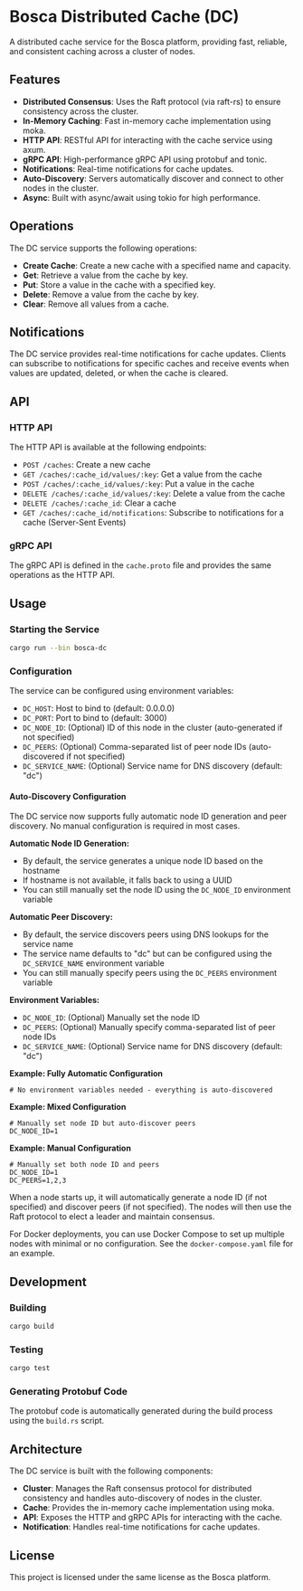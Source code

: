 # Bosca Distributed Cache (DC)

A distributed cache service for the Bosca platform, providing fast, reliable, and consistent caching across a cluster of nodes.

## Features

- **Distributed Consensus**: Uses the Raft protocol (via raft-rs) to ensure consistency across the cluster.
- **In-Memory Caching**: Fast in-memory cache implementation using moka.
- **HTTP API**: RESTful API for interacting with the cache service using axum.
- **gRPC API**: High-performance gRPC API using protobuf and tonic.
- **Notifications**: Real-time notifications for cache updates.
- **Auto-Discovery**: Servers automatically discover and connect to other nodes in the cluster.
- **Async**: Built with async/await using tokio for high performance.

## Operations

The DC service supports the following operations:

- **Create Cache**: Create a new cache with a specified name and capacity.
- **Get**: Retrieve a value from the cache by key.
- **Put**: Store a value in the cache with a specified key.
- **Delete**: Remove a value from the cache by key.
- **Clear**: Remove all values from a cache.

## Notifications

The DC service provides real-time notifications for cache updates. Clients can subscribe to notifications for specific caches and receive events when values are updated, deleted, or when the cache is cleared.

## API

### HTTP API

The HTTP API is available at the following endpoints:

- `POST /caches`: Create a new cache
- `GET /caches/:cache_id/values/:key`: Get a value from the cache
- `POST /caches/:cache_id/values/:key`: Put a value in the cache
- `DELETE /caches/:cache_id/values/:key`: Delete a value from the cache
- `DELETE /caches/:cache_id`: Clear a cache
- `GET /caches/:cache_id/notifications`: Subscribe to notifications for a cache (Server-Sent Events)

### gRPC API

The gRPC API is defined in the `cache.proto` file and provides the same operations as the HTTP API.

## Usage

### Starting the Service

```bash
cargo run --bin bosca-dc
```

### Configuration

The service can be configured using environment variables:

- `DC_HOST`: Host to bind to (default: 0.0.0.0)
- `DC_PORT`: Port to bind to (default: 3000)
- `DC_NODE_ID`: (Optional) ID of this node in the cluster (auto-generated if not specified)
- `DC_PEERS`: (Optional) Comma-separated list of peer node IDs (auto-discovered if not specified)
- `DC_SERVICE_NAME`: (Optional) Service name for DNS discovery (default: "dc")

#### Auto-Discovery Configuration

The DC service now supports fully automatic node ID generation and peer discovery. No manual configuration is required in most cases.

**Automatic Node ID Generation:**
- By default, the service generates a unique node ID based on the hostname
- If hostname is not available, it falls back to using a UUID
- You can still manually set the node ID using the `DC_NODE_ID` environment variable

**Automatic Peer Discovery:**
- By default, the service discovers peers using DNS lookups for the service name
- The service name defaults to "dc" but can be configured using the `DC_SERVICE_NAME` environment variable
- You can still manually specify peers using the `DC_PEERS` environment variable

**Environment Variables:**
- `DC_NODE_ID`: (Optional) Manually set the node ID
- `DC_PEERS`: (Optional) Manually specify comma-separated list of peer node IDs
- `DC_SERVICE_NAME`: (Optional) Service name for DNS discovery (default: "dc")

**Example: Fully Automatic Configuration**
```
# No environment variables needed - everything is auto-discovered
```

**Example: Mixed Configuration**
```
# Manually set node ID but auto-discover peers
DC_NODE_ID=1
```

**Example: Manual Configuration**
```
# Manually set both node ID and peers
DC_NODE_ID=1
DC_PEERS=1,2,3
```

When a node starts up, it will automatically generate a node ID (if not specified) and discover peers (if not specified). The nodes will then use the Raft protocol to elect a leader and maintain consensus.

For Docker deployments, you can use Docker Compose to set up multiple nodes with minimal or no configuration. See the `docker-compose.yaml` file for an example.

## Development

### Building

```bash
cargo build
```

### Testing

```bash
cargo test
```

### Generating Protobuf Code

The protobuf code is automatically generated during the build process using the `build.rs` script.

## Architecture

The DC service is built with the following components:

- **Cluster**: Manages the Raft consensus protocol for distributed consistency and handles auto-discovery of nodes in the cluster.
- **Cache**: Provides the in-memory cache implementation using moka.
- **API**: Exposes the HTTP and gRPC APIs for interacting with the cache.
- **Notification**: Handles real-time notifications for cache updates.

## License

This project is licensed under the same license as the Bosca platform.
